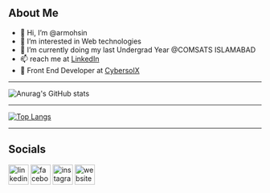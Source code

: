 <h2>About Me</h2>
<ul>
<li> 👋 Hi, I’m @armohsin</li>
<li> 👀 I’m interested in Web technologies</li>
<li> 🌱 I’m currently doing my last Undergrad Year @COMSATS ISLAMABAD</li>
<li> 📫 reach me at <a href="https://www.linkedin.com/in/armohsin/">LinkedIn</a></li>
<li> 🚧 Front End Developer at <a href="https://cybersolx.com">CybersolX</a></li>
</ul>
<hr>


![Anurag's GitHub stats](https://github-readme-stats.vercel.app/api?username=armohsin&show_icons=true&theme=radical)
<hr>

[![Top Langs](https://github-readme-stats.vercel.app/api/top-langs/?username=armohsin)](https://github.com/anuraghazra/github-readme-stats)

<hr>
<h2>Socials</h2>

[<img src='https://cdn.jsdelivr.net/npm/simple-icons@3.0.1/icons/linkedin.svg' alt='linkedin' height='40'>](https://www.linkedin.com/in/armohsin/)  [<img src='https://cdn.jsdelivr.net/npm/simple-icons@3.0.1/icons/facebook.svg' alt='facebook' height='40'>](https://www.facebook.com/ar.mohsen.18)  [<img src='https://cdn.jsdelivr.net/npm/simple-icons@3.0.1/icons/instagram.svg' alt='instagram' height='40'>](https://www.instagram.com/ar.privve/)  [<img src='https://cdn.jsdelivr.net/npm/simple-icons@3.0.1/icons/icloud.svg' alt='website' height='40'>](https://ar2001mohsin.wixsite.com/profile)  


<!---
armohsin/armohsin is a ✨ special ✨ repository because its `README.md` (this file) appears on your GitHub profile.
You can click the Preview link to take a look at your changes.
--->
